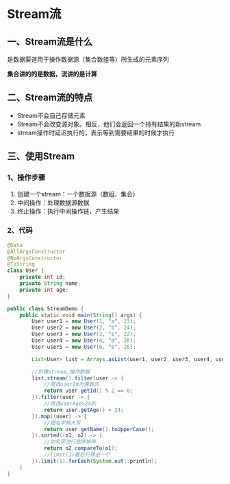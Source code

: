 # Stream流

## 一、Stream流是什么

是数据渠道用于操作数据源（集合数组等）所生成的元素序列

**集合讲的的是数据，流讲的是计算**



## 二、Stream流的特点

* Stream不会自己存储元素
* Stream不会改变源对象。相反，他们会返回一个持有结果的新stream
* stream操作时延迟执行的，表示等到需要结果的时候才执行



## 三、使用Stream

### 1、操作步骤

1. 创建一个stream：一个数据源（数组、集合）
2. 中间操作：处理数据源数据
3. 终止操作：执行中间操作链，产生结果



### 2、代码

```Java
@Data
@AllArgsConstructor
@NoArgsConstructor
@ToString
class User {
    private int id;
    private String name;
    private int age;
}

public class StreamDemo {
    public static void main(String[] args) {
        User user1 = new User(1, "a", 23);
        User user2 = new User(2, "b", 24);
        User user3 = new User(3, "c", 22);
        User user4 = new User(4, "d", 28);
        User user5 = new User(6, "e", 26);

        List<User> list = Arrays.asList(user1, user2, user3, user4, user5);

        //创建stream,操作数据
        list.stream().filter(user -> {
            //筛选userId为偶数的
            return user.getId() % 2 == 0;
        }).filter(user -> {
            //筛选userAge>24的
            return user.getAge() > 24;
        }).map((user) -> {
            //把名字转大写
            return user.getName().toUpperCase();
        }).sorted((o1, o2) -> {
            //对名字进行倒序排序
            return o2.compareTo(o1);
            //limit(1)最后只输出一个
        }).limit(1).forEach(System.out::println);
    }
}
```

